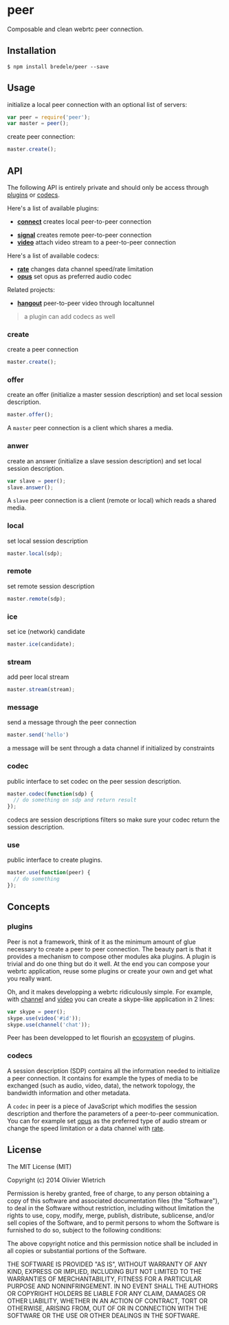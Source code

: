 peer
====

  Composable and clean webrtc peer connection.

## Installation


	$ npm install bredele/peer --save


## Usage

  initialize a local peer connection with an optional list of servers:

```js
var peer = require('peer');
var master = peer();
```

  create peer connection:

```js
master.create();
```

<!-- say about hooks -->

## API

The following API is entirely private and should only be access through [plugins](#use) or [codecs](#codec).

Here's a list of available plugins:
  - **[connect](http://github.com/bredele/connect)** creates local peer-to-peer connection
  <!-- - **[channel](http://github.com/bredele/channel)** send data through a peer connection -->
  - **[signal](http://github.com/bredele/signal)** creates remote peer-to-peer connection
  - **[video](http://github.com/bredele/video)** attach video stream to a peer-to-peer connection

Here's a list of available codecs:
  - **[rate](http://github.com/bredele/rate)** changes data channel speed/rate limitation
  - **[opus](http://github.com/bredele/opus)** set opus as preferred audio codec

Related projects:
  - **[hangout](http://github.com/bredele/hangout)** peer-to-peer video through localtunnel

> a plugin can add codecs as well

### create

  create a peer connection

```js
master.create();
```


<!-- to give more flexibility and set constraints -->

### offer

  create an offer (initialize a master session description) and
  set local session description.

```js
master.offer();
```

 A `master` peer connection is a client which shares a media.


### anwer

  create an answer (initialize a slave session description) and set
  local session description.

```js
var slave = peer();
slave.answer();
```

 A `slave` peer connection is a client (remote or local) which reads
 a shared media.

### local

  set local session description

```js
master.local(sdp);
```

### remote

  set remote session description

```js
master.remote(sdp);
```

### ice

  set ice (network) candidate

```js
master.ice(candidate);
```

### stream

  add peer local stream

```js
master.stream(stream);
```

### message

  send a message through the peer connection

```js
master.send('hello')
```

a message will be sent through a data channel if initialized by constraints


### codec

  public interface to set codec on the peer session description.

```js
master.codec(function(sdp) {
  // do something on sdp and return result
});
```

  codecs are session descriptions filters so make sure your codec return the session description.

### use

  public interface to create plugins.

```js
master.use(function(peer) {
  // do something
});
```

## Concepts

### plugins

  Peer is not a framework, think of it as the minimum amount of glue necessary to create a peer to peer connection. The beauty part is that it provides a mechanism to compose other modules aka plugins. A plugin is trivial and do one thing but do it well. At the end you can compose your webrtc application, reuse some plugins or create your own and get what you really want.

  Oh, and it makes developping a webrtc ridiculously simple. For example, with [channel](http://github.com/bredele/channel) and [video](http://github.com/bredele/video) you can create a skype-like application in 2 lines:

  ```js
  var skype = peer();
  skype.use(video('#id'));
  skype.use(channel('chat'));
  ```

  Peer has been developped to let flourish an [ecosystem](#api) of plugins.

### codecs

  A session description (SDP) contains all the information needed to initialize a peer connection. It contains for example the types of media to be exchanged (such as audio, video, data), the network topology, the bandwidth information and other metadata.

  A `codec` in peer is a piece of JavaScript which modifies the session description and therfore the parameters of a peer-to-peer communication. You can for example set [opus](http://github.com/bredele/opus) as the preferred type of audio stream or change the speed limitation or a data channel with [rate](http://github.com/bredele/rate).


## License

The MIT License (MIT)

Copyright (c) 2014 Olivier Wietrich

Permission is hereby granted, free of charge, to any person obtaining a copy
of this software and associated documentation files (the "Software"), to deal
in the Software without restriction, including without limitation the rights
to use, copy, modify, merge, publish, distribute, sublicense, and/or sell
copies of the Software, and to permit persons to whom the Software is
furnished to do so, subject to the following conditions:

The above copyright notice and this permission notice shall be included in all
copies or substantial portions of the Software.

THE SOFTWARE IS PROVIDED "AS IS", WITHOUT WARRANTY OF ANY KIND, EXPRESS OR
IMPLIED, INCLUDING BUT NOT LIMITED TO THE WARRANTIES OF MERCHANTABILITY,
FITNESS FOR A PARTICULAR PURPOSE AND NONINFRINGEMENT. IN NO EVENT SHALL THE
AUTHORS OR COPYRIGHT HOLDERS BE LIABLE FOR ANY CLAIM, DAMAGES OR OTHER
LIABILITY, WHETHER IN AN ACTION OF CONTRACT, TORT OR OTHERWISE, ARISING FROM,
OUT OF OR IN CONNECTION WITH THE SOFTWARE OR THE USE OR OTHER DEALINGS IN THE
SOFTWARE.
